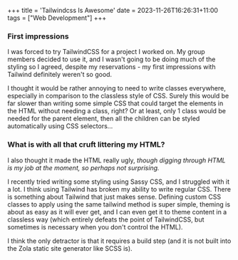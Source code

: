 +++
title = 'Tailwindcss Is Awesome'
date = 2023-11-26T16:26:31+11:00
tags = ["Web Development"]
+++

### First impressions

I was forced to try TailwindCSS for a project I worked on. My group members decided to use it, and I wasn't going to be doing much of the styling so I agreed, despite my reservations - my first impressions with Tailwind definitely weren't so good.

I thought it would be rather annoying to need to write classes everywhere, especially in comparison to the classless style of CSS. Surely this would be far slower than writing some simple CSS that could target the elements in the HTML without needing a class, right? Or at least, only 1 class would be needed for the parent element, then all the children can be styled automatically using CSS selectors...

### What is with all that cruft littering my HTML?
I also thought it made the HTML really ugly, *though digging through HTML is my job at the moment, so perhaps not surprising.*

I recently tried writing some styling using Sassy CSS, and I struggled with it a lot. I think using Tailwind has broken my ability to write regular CSS. There is something about Tailwind that just makes sense. Defining custom CSS classes to apply using the same tailwind method is super simple, theming is about as easy as it will ever get, and I can even get it to theme content in a classless way (which entirely defeats the point of TailwindCSS, but sometimes is necessary when you don't control the HTML).

I think the only detractor is that it requires a build step (and it is not built into the Zola static site generator like SCSS is).
